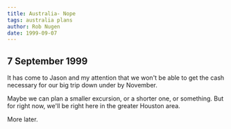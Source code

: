 ```yaml
---
title: Australia- Nope
tags: australia plans
author: Rob Nugen
date: 1999-09-07
---
```

## 7 September 1999</font>

<p>It has come to Jason and my attention that we won't be able to get the cash necessary for our big trip down under by November.  

<p>Maybe we can plan a smaller excursion, or a shorter one, or something.  But for right now, we'll be right here in the greater Houston area.

<p>More later.

